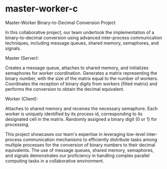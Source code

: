 # master-worker-c

Master-Worker Binary-to-Decimal Conversion Project

In this collaborative project, our team undertook the implementation of a binary-to-decimal conversion using advanced inter-process communication techniques, including message queues, shared memory, semaphores, and signals.

Master (Server):

Creates a message queue, attaches to shared memory, and initializes semaphores for worker coordination.
Generates a matrix representing the binary number, with the size of the matrix equal to the number of workers.
Coordinates the reception of binary digits from workers (filled matrix) and performs the conversion to obtain the decimal equivalent.

Worker (Client):

Attaches to shared memory and receives the necessary semaphore.
Each worker is uniquely identified by its process id, corresponding to its designated cell in the matrix.
Randomly assigned a binary digit (0 or 1) for processing.

This project showcases our team's expertise in leveraging low-level inter-process communication mechanisms to efficiently distribute tasks among multiple processes for the conversion of binary numbers to their decimal equivalents. The use of message queues, shared memory, semaphores, and signals demonstrates our proficiency in handling complex parallel computing tasks in a collaborative environment.
